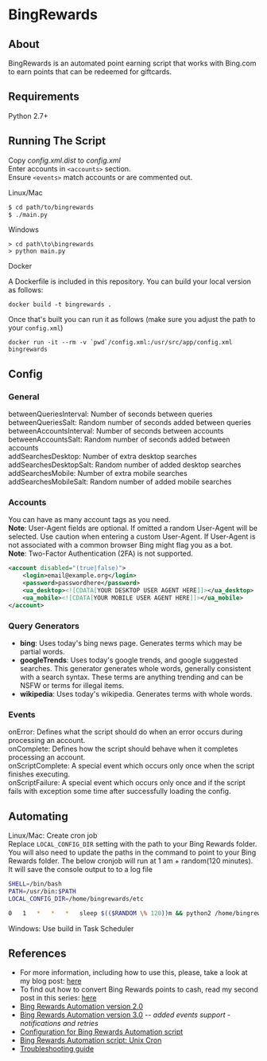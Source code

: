 # BingRewards
## About
BingRewards is an automated point earning script that works with Bing.com to earn points that can be redeemed for giftcards.

## Requirements
Python 2.7+

## Running The Script
Copy *config.xml.dist* to *config.xml*  
Enter accounts in `<accounts>` section.  
Ensure `<events>` match accounts or are commented out.

Linux/Mac
```bash
$ cd path/to/bingrewards
$ ./main.py
```
Windows
```
> cd path\to\bingrewards
> python main.py
```
Docker

A Dockerfile is included in this repository. You can build your local version as follows:
```
docker build -t bingrewards .
```
Once that's built you can run it as follows (make sure you adjust the path to your `config.xml`)
```
docker run -it --rm -v `pwd`/config.xml:/usr/src/app/config.xml bingrewards
```

## Config

### General
betweenQueriesInterval: Number of seconds between queries  
betweenQueriesSalt: Random number of seconds added between queries  
betweenAccountsInterval: Number of seconds between accounts  
betweenAccountsSalt: Random number of seconds added between accounts  
addSearchesDesktop: Number of extra desktop searches  
addSearchesDesktopSalt: Random number of added desktop searches  
addSearchesMobile: Number of extra mobile searches  
addSearchesMobileSalt: Random number of added mobile searches  

### Accounts
You can have as many account tags as you need.  
**Note**: User-Agent fields are optional. If omitted a random User-Agent will be selected. Use caution when entering a custom User-Agent. If User-Agent is not associated with a common browser Bing might flag you as a bot.  
**Note**: Two-Factor Authentication (2FA) is not supported.
```xml
<account disabled="(true|false)">
    <login>email@example.org</login>
    <password>passwordhere</password>
    <ua_desktop><![CDATA[YOUR DESKTOP USER AGENT HERE]]></ua_desktop>
    <ua_mobile><![CDATA[YOUR MOBILE USER AGENT HERE]]></ua_mobile>
</account>
```

### Query Generators
- **bing**: Uses today's bing news page. Generates terms which may be partial words.
- **googleTrends**: Uses today's google trends, and google suggested searches. This generator generates whole words, generally consistent with a search syntax. These terms are anything trending and can be NSFW or terms for illegal items.
- **wikipedia**: Uses today's wikipedia. Generates terms with whole words.

### Events
onError: Defines what the script should do when an error occurs during processing an account.  
onComplete: Defines how the script should behave when it completes processing an account.  
onScriptComplete: A special event which occurs only once when the script finishes executing.  
onScriptFailure: A special event which occurs only once and if the script fails with exception some time after successfully loading the config.

## Automating
Linux/Mac: Create cron job  
Replace `LOCAL_CONFIG_DIR` setting with the path to your Bing Rewards folder.  
You will also need to update the paths in the command to point to your Bing Rewards folder.
The below cronjob will run at 1 am + random(120 minutes).
It will save the console output to to a log file
```bash
SHELL=/bin/bash
PATH=/usr/bin:$PATH
LOCAL_CONFIG_DIR=/home/bingrewards/etc

0   1   *   *   *   sleep $(($RANDOM \% 120))m && python2 /home/bingrewards/bin/main.py 2>&1 | gzip > /home/bingrewards/var/log/bingrewards/`date "+\%Y-\%m-\%dT\%H:\%M:\%S"`.log.gz
```
Windows: Use build in Task Scheduler

## References
- For more information, including how to use this, please, take a look at my blog post:
[here](http://sealemar.blogspot.com/2012/12/bing-rewards-automation.html)
- To find out how to convert Bing Rewards points to cash, read my second post in this series:
[here](http://sealemar.blogspot.com/2013/04/bing-rewards-points-to-cash.html)
- [Bing Rewards Automation version 2.0](http://sealemar.blogspot.com/2013/06/bing-rewards-automation-version-2.html)
- [Bing Rewards Automation version 3.0](http://sealemar.blogspot.com/2013/10/bing-rewards-automation-version-30.html) -- _added events support - notifications and retries_
- [Configuration for Bing Rewards Automation script](http://sealemar.blogspot.com/2013/10/configuration-for-bing-rewards.html)
- [Bing Rewards Automation script: Unix Cron](http://sealemar.blogspot.com/2013/10/bing-rewards-automation-script-unix-cron.html)
- [Troubleshooting guide](http://sealemar.blogspot.com/2014/06/troubleshooting-bing-rewards-automation.html)
